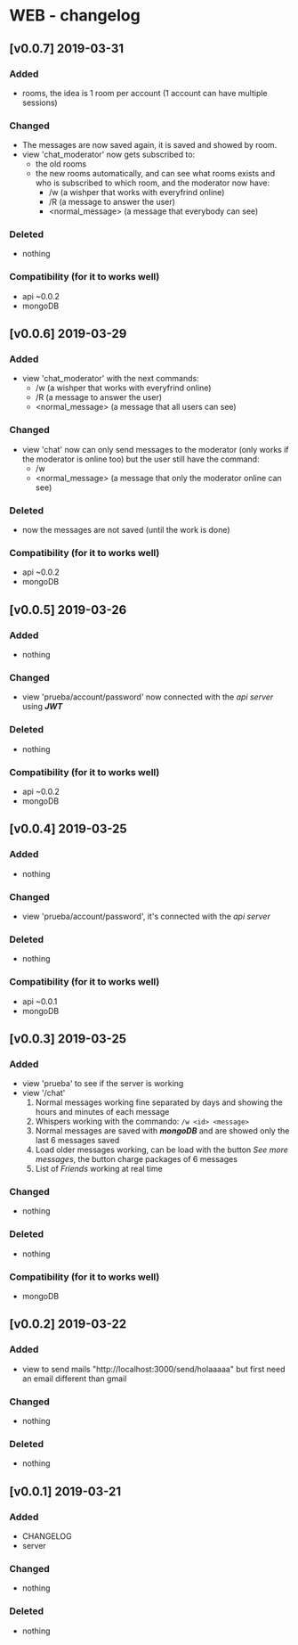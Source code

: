# WEB - changelog

## [v0.0.7] 2019-03-31

### Added

-   rooms, the idea is 1 room per account (1 account can have multiple sessions)

### Changed

-   The messages are now saved again, it is saved and showed by room.
-   view 'chat_moderator' now gets subscribed to:
    - the old rooms
    - the new rooms
    automatically, and can see what rooms exists and who is subscribed to which room, and the moderator now have:
      - /w <userId> <message> (a wishper that works with everyfrind online)
      - /R <room> <message> (a message to answer the user)
      - <normal_message> (a message that everybody can see)

### Deleted

-   nothing

### Compatibility (for it to works well)

-   api ~0.0.2
-   mongoDB


## [v0.0.6] 2019-03-29

### Added

-   view 'chat_moderator' with the next commands:
    - /w <userId> <message> (a wishper that works with everyfrind online)
    - /R <userId> <message> (a message to answer the user)
    - <normal_message> (a message that all users can see)

### Changed

-   view 'chat' now can only send messages to the moderator (only works if the moderator is online too) but the user still have the command:
    - /w <userId> <message>
    - <normal_message> (a message that only the moderator online can see)

### Deleted

-   now the messages are not saved (until the work is done)

### Compatibility (for it to works well)

-   api ~0.0.2
-   mongoDB


## [v0.0.5] 2019-03-26

### Added

-   nothing

### Changed

-   view 'prueba/account/password' now connected with the _api server_ using **_JWT_**

### Deleted

-   nothing

### Compatibility (for it to works well)

-   api ~0.0.2
-   mongoDB


## [v0.0.4] 2019-03-25

### Added

-   nothing

### Changed

-   view 'prueba/account/password', it's connected with the _api server_

### Deleted

-   nothing

### Compatibility (for it to works well)

-   api ~0.0.1
-   mongoDB


## [v0.0.3] 2019-03-25

### Added

-   view 'prueba' to see if the server is working
-   view '/chat'
    1. Normal messages working fine separated by days and showing the hours and minutes of each message
    2. Whispers working with the commando: ``` /w <id> <message> ```
    3. Normal messages are saved with **_mongoDB_** and are showed only the last 6 messages saved
    4. Load older messages working, can be load with the button *See more messages*, the button charge packages of 6 messages
    5. List of *Friends* working at real time

### Changed

-   nothing

### Deleted

-   nothing

### Compatibility (for it to works well)

-   mongoDB


## [v0.0.2] 2019-03-22

### Added

-   view to send mails "http://localhost:3000/send/holaaaaa" but first need an email different than gmail

### Changed

-   nothing

### Deleted

-   nothing


## [v0.0.1] 2019-03-21

### Added

-   CHANGELOG
-   server

### Changed

-   nothing

### Deleted

-   nothing